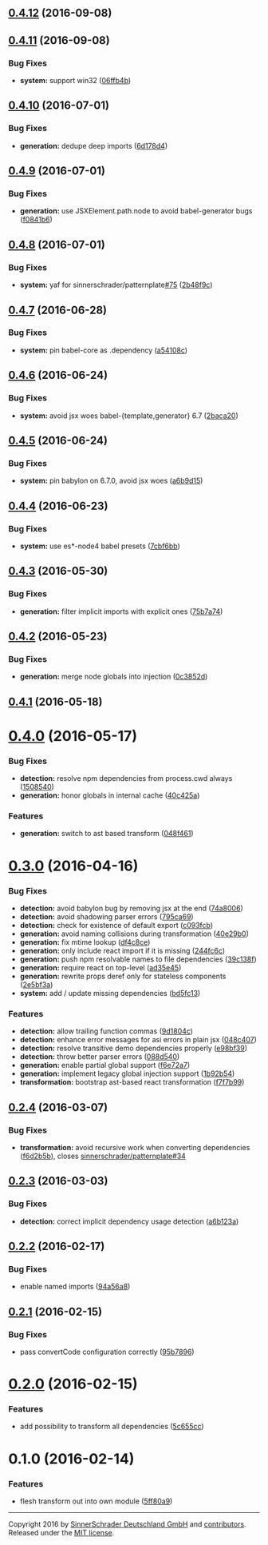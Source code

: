 <a name="0.4.12"></a>
## [0.4.12](https://github.com/sinnerschrader/patternplate-transform-react/compare/v0.4.11...v0.4.12) (2016-09-08)



<a name="0.4.11"></a>
## [0.4.11](https://github.com/sinnerschrader/patternplate-transform-react/compare/v0.4.10...v0.4.11) (2016-09-08)


### Bug Fixes

* **system:** support win32 ([06ffb4b](https://github.com/sinnerschrader/patternplate-transform-react/commit/06ffb4b))



<a name="0.4.10"></a>
## [0.4.10](https://github.com/sinnerschrader/patternplate-transform-react/compare/v0.4.9...v0.4.10) (2016-07-01)


### Bug Fixes

* **generation:** dedupe deep imports ([6d178d4](https://github.com/sinnerschrader/patternplate-transform-react/commit/6d178d4))



<a name="0.4.9"></a>
## [0.4.9](https://github.com/sinnerschrader/patternplate-transform-react/compare/v0.4.8...v0.4.9) (2016-07-01)


### Bug Fixes

* **generation:** use JSXElement.path.node to avoid babel-generator bugs ([f0841b6](https://github.com/sinnerschrader/patternplate-transform-react/commit/f0841b6))



<a name="0.4.8"></a>
## [0.4.8](https://github.com/sinnerschrader/patternplate-transform-react/compare/v0.4.7...v0.4.8) (2016-07-01)


### Bug Fixes

* **system:** yaf for sinnerschrader/patternplate[#75](https://github.com/sinnerschrader/patternplate-transform-react/issues/75) ([2b48f9c](https://github.com/sinnerschrader/patternplate-transform-react/commit/2b48f9c))



<a name="0.4.7"></a>
## [0.4.7](https://github.com/sinnerschrader/patternplate-transform-react/compare/v0.4.6...v0.4.7) (2016-06-28)


### Bug Fixes

* **system:** pin babel-core as .dependency ([a54108c](https://github.com/sinnerschrader/patternplate-transform-react/commit/a54108c))



<a name="0.4.6"></a>
## [0.4.6](https://github.com/sinnerschrader/patternplate-transform-react/compare/v0.4.5...v0.4.6) (2016-06-24)


### Bug Fixes

* **system:** avoid jsx woes babel-{template,generator} 6.7 ([2baca20](https://github.com/sinnerschrader/patternplate-transform-react/commit/2baca20))



<a name="0.4.5"></a>
## [0.4.5](https://github.com/sinnerschrader/patternplate-transform-react/compare/v0.4.4...v0.4.5) (2016-06-24)


### Bug Fixes

* **system:** pin babylon on 6.7.0, avoid jsx woes ([a6b9d15](https://github.com/sinnerschrader/patternplate-transform-react/commit/a6b9d15))



<a name="0.4.4"></a>
## [0.4.4](https://github.com/sinnerschrader/patternplate-transform-react/compare/v0.4.3...v0.4.4) (2016-06-23)


### Bug Fixes

* **system:** use es*-node4 babel presets ([7cbf6bb](https://github.com/sinnerschrader/patternplate-transform-react/commit/7cbf6bb))



<a name="0.4.3"></a>
## [0.4.3](https://github.com/sinnerschrader/patternplate-transform-react/compare/v0.4.2...v0.4.3) (2016-05-30)


### Bug Fixes

* **generation:** filter implicit imports with explicit ones ([75b7a74](https://github.com/sinnerschrader/patternplate-transform-react/commit/75b7a74))



<a name="0.4.2"></a>
## [0.4.2](https://github.com/sinnerschrader/patternplate-transform-react/compare/v0.4.1...v0.4.2) (2016-05-23)


### Bug Fixes

* **generation:** merge node globals into injection ([0c3852d](https://github.com/sinnerschrader/patternplate-transform-react/commit/0c3852d))



<a name="0.4.1"></a>
## [0.4.1](https://github.com/sinnerschrader/patternplate-transform-react/compare/v0.4.0...v0.4.1) (2016-05-18)




<a name="0.4.0"></a>
# [0.4.0](https://github.com/sinnerschrader/patternplate-transform-react/compare/v0.2.4...v0.4.0) (2016-05-17)


### Bug Fixes

* **detection:** resolve npm dependencies from process.cwd always ([1508540](https://github.com/sinnerschrader/patternplate-transform-react/commit/1508540))
* **generation:** honor globals in internal cache ([40c425a](https://github.com/sinnerschrader/patternplate-transform-react/commit/40c425a))

### Features

* **generation:** switch to ast based transform ([048f461](https://github.com/sinnerschrader/patternplate-transform-react/commit/048f461))



<a name="0.3.0"></a>
# [0.3.0](https://github.com/sinnerschrader/patternplate-transform-react/compare/v0.2.3...v0.3.0) (2016-04-16)
### Bug Fixes

* **detection:** avoid babylon bug by removing jsx at the end ([74a8006](https://github.com/sinnerschrader/patternplate-transform-react/commit/74a8006))
* **detection:** avoid shadowing parser errors ([795ca69](https://github.com/sinnerschrader/patternplate-transform-react/commit/795ca69))
* **detection:** check for existence of default export ([c093fcb](https://github.com/sinnerschrader/patternplate-transform-react/commit/c093fcb))
* **generation:** avoid naming collisions during transformation ([40e29b0](https://github.com/sinnerschrader/patternplate-transform-react/commit/40e29b0))
* **generation:** fix mtime lookup ([df4c8ce](https://github.com/sinnerschrader/patternplate-transform-react/commit/df4c8ce))
* **generation:** only include react import if it is missing ([244fc6c](https://github.com/sinnerschrader/patternplate-transform-react/commit/244fc6c))
* **generation:** push npm resolvable names to file dependencies ([39c138f](https://github.com/sinnerschrader/patternplate-transform-react/commit/39c138f))
* **generation:** require react on top-level ([ad35e45](https://github.com/sinnerschrader/patternplate-transform-react/commit/ad35e45))
* **generation:** rewrite props deref only for stateless components ([2e5bf3a](https://github.com/sinnerschrader/patternplate-transform-react/commit/2e5bf3a))
* **system:** add / update missing dependencies ([bd5fc13](https://github.com/sinnerschrader/patternplate-transform-react/commit/bd5fc13))

### Features

* **detection:** allow trailing function commas ([9d1804c](https://github.com/sinnerschrader/patternplate-transform-react/commit/9d1804c))
* **detection:** enhance error messages for asi errors in plain jsx ([048c407](https://github.com/sinnerschrader/patternplate-transform-react/commit/048c407))
* **detection:** resolve transitive demo dependencies properly ([e98bf39](https://github.com/sinnerschrader/patternplate-transform-react/commit/e98bf39))
* **detection:** throw better parser errors ([088d540](https://github.com/sinnerschrader/patternplate-transform-react/commit/088d540))
* **generation:** enable partial global support ([f6e72a7](https://github.com/sinnerschrader/patternplate-transform-react/commit/f6e72a7))
* **generation:** implement legacy global injection support ([1b92b54](https://github.com/sinnerschrader/patternplate-transform-react/commit/1b92b54))
* **transformation:** bootstrap ast-based react transformation ([f7f7b99](https://github.com/sinnerschrader/patternplate-transform-react/commit/f7f7b99))

<a name="0.2.4"></a>
## [0.2.4](https://github.com/sinnerschrader/patternplate-transform-react/compare/v0.2.3...v0.2.4) (2016-03-07)
### Bug Fixes

* **transformation:** avoid recursive work when converting dependencies ([f6d2b5b](https://github.com/sinnerschrader/patternplate-transform-react/commit/f6d2b5b)), closes [sinnerschrader/patternplate#34](https://github.com/sinnerschrader/patternplate/issues/34)

<a name="0.2.3"></a>
## [0.2.3](https://github.com/sinnerschrader/patternplate-transform-react/compare/v0.2.2...v0.2.3) (2016-03-03)


### Bug Fixes

* **detection:** correct implicit dependency usage detection ([a6b123a](https://github.com/sinnerschrader/patternplate-transform-react/commit/a6b123a))



<a name="0.2.2"></a>
## [0.2.2](https://github.com/sinnerschrader/patternplate-transform-react/compare/v0.2.1...v0.2.2) (2016-02-17)


### Bug Fixes

* enable named imports ([94a56a8](https://github.com/sinnerschrader/patternplate-transform-react/commit/94a56a8))



<a name="0.2.1"></a>
## [0.2.1](https://github.com/sinnerschrader/patternplate-transform-react/compare/v0.2.0...v0.2.1) (2016-02-15)


### Bug Fixes

* pass convertCode configuration correctly ([95b7896](https://github.com/sinnerschrader/patternplate-transform-react/commit/95b7896))



<a name="0.2.0"></a>
# [0.2.0](https://github.com/sinnerschrader/patternplate-transform-react/compare/v0.1.0...v0.2.0) (2016-02-15)


### Features

* add possibility to transform all dependencies ([5c655cc](https://github.com/sinnerschrader/patternplate-transform-react/commit/5c655cc))



<a name="0.1.0"></a>
# 0.1.0 (2016-02-14)


### Features

* flesh transform out into own module ([5ff80a9](https://github.com/sinnerschrader/patternplate-transform-react/commit/5ff80a9))




---
Copyright 2016 by [SinnerSchrader Deutschland GmbH](https://github.com/sinnerschrader) and [contributors](./graphs/contributors). Released under the [MIT license]('./license.md').
